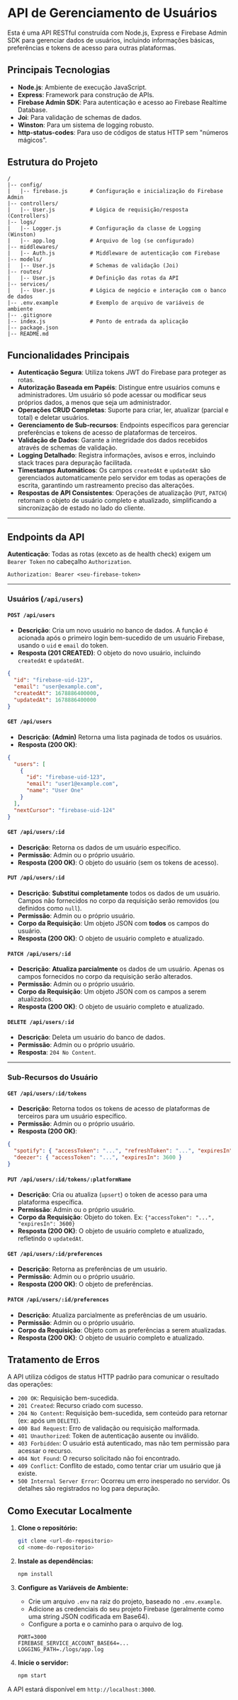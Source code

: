 # API de Gerenciamento de Usuários

Esta é uma API RESTful construída com Node.js, Express e Firebase Admin SDK para gerenciar dados de usuários, incluindo informações básicas, preferências e tokens de acesso para outras plataformas.

## Principais Tecnologias

- **Node.js**: Ambiente de execução JavaScript.
- **Express**: Framework para construção de APIs.
- **Firebase Admin SDK**: Para autenticação e acesso ao Firebase Realtime Database.
- **Joi**: Para validação de schemas de dados.
- **Winston**: Para um sistema de logging robusto.
- **http-status-codes**: Para uso de códigos de status HTTP sem "números mágicos".

## Estrutura do Projeto

```
/
|-- config/
|   |-- firebase.js       # Configuração e inicialização do Firebase Admin
|-- controllers/
|   |-- User.js           # Lógica de requisição/resposta (Controllers)
|-- logs/
|   |-- Logger.js         # Configuração da classe de Logging (Winston)
|   |-- app.log           # Arquivo de log (se configurado)
|-- middlewares/
|   |-- Auth.js           # Middleware de autenticação com Firebase
|-- models/
|   |-- User.js           # Schemas de validação (Joi)
|-- routes/
|   |-- User.js           # Definição das rotas da API
|-- services/
|   |-- User.js           # Lógica de negócio e interação com o banco de dados
|-- .env.example          # Exemplo de arquivo de variáveis de ambiente
|-- .gitignore
|-- index.js              # Ponto de entrada da aplicação
|-- package.json
|-- README.md
```

## Funcionalidades Principais

- **Autenticação Segura**: Utiliza tokens JWT do Firebase para proteger as rotas.
- **Autorização Baseada em Papéis**: Distingue entre usuários comuns e administradores. Um usuário só pode acessar ou modificar seus próprios dados, a menos que seja um administrador.
- **Operações CRUD Completas**: Suporte para criar, ler, atualizar (parcial e total) e deletar usuários.
- **Gerenciamento de Sub-recursos**: Endpoints específicos para gerenciar preferências e tokens de acesso de plataformas de terceiros.
- **Validação de Dados**: Garante a integridade dos dados recebidos através de schemas de validação.
- **Logging Detalhado**: Registra informações, avisos e erros, incluindo stack traces para depuração facilitada.
- **Timestamps Automáticos**: Os campos `createdAt` e `updatedAt` são gerenciados automaticamente pelo servidor em todas as operações de escrita, garantindo um rastreamento preciso das alterações.
- **Respostas de API Consistentes**: Operações de atualização (`PUT`, `PATCH`) retornam o objeto de usuário completo e atualizado, simplificando a sincronização de estado no lado do cliente.

---

## Endpoints da API

**Autenticação**: Todas as rotas (exceto as de health check) exigem um `Bearer Token` no cabeçalho `Authorization`.

`Authorization: Bearer <seu-firebase-token>`

---

### Usuários (`/api/users`)

#### `POST /api/users`
- **Descrição**: Cria um novo usuário no banco de dados. A função é acionada após o primeiro login bem-sucedido de um usuário Firebase, usando o `uid` e `email` do token.
- **Resposta (201 CREATED)**: O objeto do novo usuário, incluindo `createdAt` e `updatedAt`.
```json
{
  "id": "firebase-uid-123",
  "email": "user@example.com",
  "createdAt": 1678886400000,
  "updatedAt": 1678886400000
}
```

#### `GET /api/users`
- **Descrição**: **(Admin)** Retorna uma lista paginada de todos os usuários.
- **Resposta (200 OK)**:
```json
{
  "users": [
    {
      "id": "firebase-uid-123",
      "email": "user1@example.com",
      "name": "User One"
    }
  ],
  "nextCursor": "firebase-uid-124"
}
```

#### `GET /api/users/:id`
- **Descrição**: Retorna os dados de um usuário específico.
- **Permissão**: Admin ou o próprio usuário.
- **Resposta (200 OK)**: O objeto do usuário (sem os tokens de acesso).

#### `PUT /api/users/:id`
- **Descrição**: **Substitui completamente** todos os dados de um usuário. Campos não fornecidos no corpo da requisição serão removidos (ou definidos como `null`).
- **Permissão**: Admin ou o próprio usuário.
- **Corpo da Requisição**: Um objeto JSON com **todos** os campos do usuário.
- **Resposta (200 OK)**: O objeto de usuário completo e atualizado.

#### `PATCH /api/users/:id`
- **Descrição**: **Atualiza parcialmente** os dados de um usuário. Apenas os campos fornecidos no corpo da requisição serão alterados.
- **Permissão**: Admin ou o próprio usuário.
- **Corpo da Requisição**: Um objeto JSON com os campos a serem atualizados.
- **Resposta (200 OK)**: O objeto de usuário completo e atualizado.

#### `DELETE /api/users/:id`
- **Descrição**: Deleta um usuário do banco de dados.
- **Permissão**: Admin ou o próprio usuário.
- **Resposta**: `204 No Content`.

---

### Sub-Recursos do Usuário

#### `GET /api/users/:id/tokens`
- **Descrição**: Retorna todos os tokens de acesso de plataformas de terceiros para um usuário específico.
- **Permissão**: Admin ou o próprio usuário.
- **Resposta (200 OK)**:
```json
{
  "spotify": { "accessToken": "...", "refreshToken": "...", "expiresIn": 3600 },
  "deezer": { "accessToken": "...", "expiresIn": 3600 }
}
```

#### `PUT /api/users/:id/tokens/:platformName`
- **Descrição**: Cria ou atualiza (`upsert`) o token de acesso para uma plataforma específica.
- **Permissão**: Admin ou o próprio usuário.
- **Corpo da Requisição**: Objeto do token. Ex: `{"accessToken": "...", "expiresIn": 3600}`
- **Resposta (200 OK)**: O objeto de usuário completo e atualizado, refletindo o `updatedAt`.

#### `GET /api/users/:id/preferences`
- **Descrição**: Retorna as preferências de um usuário.
- **Permissão**: Admin ou o próprio usuário.
- **Resposta (200 OK)**: O objeto de preferências.

#### `PATCH /api/users/:id/preferences`
- **Descrição**: Atualiza parcialmente as preferências de um usuário.
- **Permissão**: Admin ou o próprio usuário.
- **Corpo da Requisição**: Objeto com as preferências a serem atualizadas.
- **Resposta (200 OK)**: O objeto de usuário completo e atualizado.

## Tratamento de Erros

A API utiliza códigos de status HTTP padrão para comunicar o resultado das operações:

- `200 OK`: Requisição bem-sucedida.
- `201 Created`: Recurso criado com sucesso.
- `204 No Content`: Requisição bem-sucedida, sem conteúdo para retornar (ex: após um `DELETE`).
- `400 Bad Request`: Erro de validação ou requisição malformada.
- `401 Unauthorized`: Token de autenticação ausente ou inválido.
- `403 Forbidden`: O usuário está autenticado, mas não tem permissão para acessar o recurso.
- `404 Not Found`: O recurso solicitado não foi encontrado.
- `409 Conflict`: Conflito de estado, como tentar criar um usuário que já existe.
- `500 Internal Server Error`: Ocorreu um erro inesperado no servidor. Os detalhes são registrados no log para depuração.

## Como Executar Localmente

1.  **Clone o repositório:**
    ```bash
    git clone <url-do-repositorio>
    cd <nome-do-repositorio>
    ```

2.  **Instale as dependências:**
    ```bash
    npm install
    ```

3.  **Configure as Variáveis de Ambiente:**
    - Crie um arquivo `.env` na raiz do projeto, baseado no `.env.example`.
    - Adicione as credenciais do seu projeto Firebase (geralmente como uma string JSON codificada em Base64).
    - Configure a porta e o caminho para o arquivo de log.

    ```env
    PORT=3000
    FIREBASE_SERVICE_ACCOUNT_BASE64=...
    LOGGING_PATH=./logs/app.log
    ```

4.  **Inicie o servidor:**
    ```bash
    npm start
    ```

A API estará disponível em `http://localhost:3000`.
